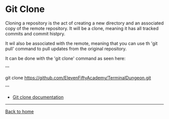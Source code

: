 # Git Clone

Cloning a repository is the act of creating a new directory and an associated copy of the remote repository. It will be a clone, meaning it has all tracked commits and commit histpry.

It wil also be associated with the remote, meaning that you can use th 'git pull' command to pull updates from the original repository.

It can be done with the 'git clone' command as seen here:

'''

git clone https://github.com/ElevenFiftyAcademy/TerminalDungeon.git

'''

- [Git clone documentation](https://git-scm.com/docs/git-clone)

___

[Back to home](../README.md)